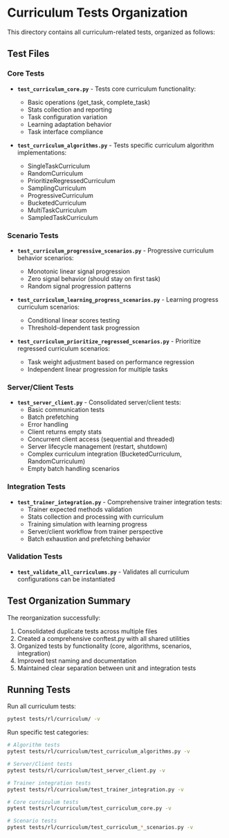 # Curriculum Tests Organization

This directory contains all curriculum-related tests, organized as follows:

## Test Files

### Core Tests
- **`test_curriculum_core.py`** - Tests core curriculum functionality:
  - Basic operations (get_task, complete_task)
  - Stats collection and reporting
  - Task configuration variation
  - Learning adaptation behavior
  - Task interface compliance

- **`test_curriculum_algorithms.py`** - Tests specific curriculum algorithm implementations:
  - SingleTaskCurriculum
  - RandomCurriculum  
  - PrioritizeRegressedCurriculum
  - SamplingCurriculum
  - ProgressiveCurriculum
  - BucketedCurriculum
  - MultiTaskCurriculum
  - SampledTaskCurriculum

### Scenario Tests

- **`test_curriculum_progressive_scenarios.py`** - Progressive curriculum behavior scenarios:
  - Monotonic linear signal progression
  - Zero signal behavior (should stay on first task)
  - Random signal progression patterns

- **`test_curriculum_learning_progress_scenarios.py`** - Learning progress curriculum scenarios:
  - Conditional linear scores testing
  - Threshold-dependent task progression

- **`test_curriculum_prioritize_regressed_scenarios.py`** - Prioritize regressed curriculum scenarios:
  - Task weight adjustment based on performance regression
  - Independent linear progression for multiple tasks

### Server/Client Tests

- **`test_server_client.py`** - Consolidated server/client tests:
  - Basic communication tests
  - Batch prefetching
  - Error handling
  - Client returns empty stats
  - Concurrent client access (sequential and threaded)
  - Server lifecycle management (restart, shutdown)
  - Complex curriculum integration (BucketedCurriculum, RandomCurriculum)
  - Empty batch handling scenarios

### Integration Tests

- **`test_trainer_integration.py`** - Comprehensive trainer integration tests:
  - Trainer expected methods validation
  - Stats collection and processing with curriculum
  - Training simulation with learning progress
  - Server/client workflow from trainer perspective
  - Batch exhaustion and prefetching behavior

### Validation Tests

- **`test_validate_all_curriculums.py`** - Validates all curriculum configurations can be instantiated

## Test Organization Summary

The reorganization successfully:
1. Consolidated duplicate tests across multiple files
2. Created a comprehensive conftest.py with all shared utilities
3. Organized tests by functionality (core, algorithms, scenarios, integration)
4. Improved test naming and documentation
5. Maintained clear separation between unit and integration tests

## Running Tests

Run all curriculum tests:
```bash
pytest tests/rl/curriculum/ -v
```

Run specific test categories:
```bash
# Algorithm tests
pytest tests/rl/curriculum/test_curriculum_algorithms.py -v

# Server/Client tests
pytest tests/rl/curriculum/test_server_client.py -v

# Trainer integration tests
pytest tests/rl/curriculum/test_trainer_integration.py -v

# Core curriculum tests
pytest tests/rl/curriculum/test_curriculum_core.py -v

# Scenario tests
pytest tests/rl/curriculum/test_curriculum_*_scenarios.py -v
```
